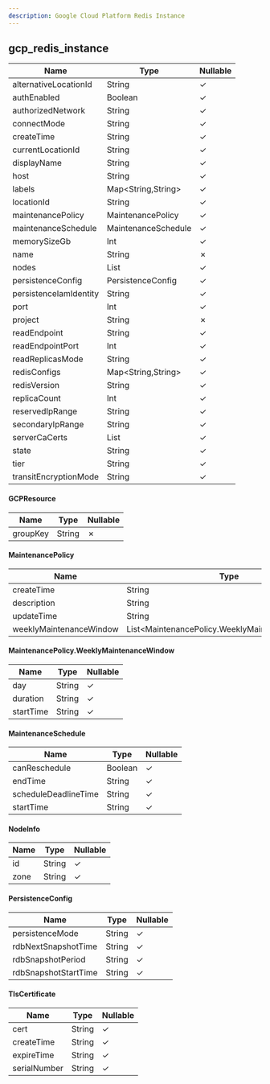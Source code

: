 ```yaml
---
description: Google Cloud Platform Redis Instance
---
```

gcp_redis_instance
------------------

| **Name**               | **Type**             | **Nullable** |
| ---------------------- | -------------------- | ------------ |
| alternativeLocationId  | String               | &check;      |
| authEnabled            | Boolean              | &check;      |
| authorizedNetwork      | String               | &check;      |
| connectMode            | String               | &check;      |
| createTime             | String               | &check;      |
| currentLocationId      | String               | &check;      |
| displayName            | String               | &check;      |
| host                   | String               | &check;      |
| labels                 | Map<String,String>   | &check;      |
| locationId             | String               | &check;      |
| maintenancePolicy      | MaintenancePolicy    | &check;      |
| maintenanceSchedule    | MaintenanceSchedule  | &check;      |
| memorySizeGb           | Int                  | &check;      |
| name                   | String               | &cross;      |
| nodes                  | List<NodeInfo>       | &check;      |
| persistenceConfig      | PersistenceConfig    | &check;      |
| persistenceIamIdentity | String               | &check;      |
| port                   | Int                  | &check;      |
| project                | String               | &cross;      |
| readEndpoint           | String               | &check;      |
| readEndpointPort       | Int                  | &check;      |
| readReplicasMode       | String               | &check;      |
| redisConfigs           | Map<String,String>   | &check;      |
| redisVersion           | String               | &check;      |
| replicaCount           | Int                  | &check;      |
| reservedIpRange        | String               | &check;      |
| secondaryIpRange       | String               | &check;      |
| serverCaCerts          | List<TlsCertificate> | &check;      |
| state                  | String               | &check;      |
| tier                   | String               | &check;      |
| transitEncryptionMode  | String               | &check;      |

#### GCPResource
| **Name** | **Type** | **Nullable** |
| -------- | -------- | ------------ |
| groupKey | String   | &cross;      |

#### MaintenancePolicy
| **Name**                | **Type**                                        | **Nullable** |
| ----------------------- | ----------------------------------------------- | ------------ |
| createTime              | String                                          | &check;      |
| description             | String                                          | &check;      |
| updateTime              | String                                          | &check;      |
| weeklyMaintenanceWindow | List<MaintenancePolicy.WeeklyMaintenanceWindow> | &check;      |

#### MaintenancePolicy.WeeklyMaintenanceWindow
| **Name**  | **Type** | **Nullable** |
| --------- | -------- | ------------ |
| day       | String   | &check;      |
| duration  | String   | &check;      |
| startTime | String   | &check;      |

#### MaintenanceSchedule
| **Name**             | **Type** | **Nullable** |
| -------------------- | -------- | ------------ |
| canReschedule        | Boolean  | &check;      |
| endTime              | String   | &check;      |
| scheduleDeadlineTime | String   | &check;      |
| startTime            | String   | &check;      |

#### NodeInfo
| **Name** | **Type** | **Nullable** |
| -------- | -------- | ------------ |
| id       | String   | &check;      |
| zone     | String   | &check;      |

#### PersistenceConfig
| **Name**             | **Type** | **Nullable** |
| -------------------- | -------- | ------------ |
| persistenceMode      | String   | &check;      |
| rdbNextSnapshotTime  | String   | &check;      |
| rdbSnapshotPeriod    | String   | &check;      |
| rdbSnapshotStartTime | String   | &check;      |

#### TlsCertificate
| **Name**     | **Type** | **Nullable** |
| ------------ | -------- | ------------ |
| cert         | String   | &check;      |
| createTime   | String   | &check;      |
| expireTime   | String   | &check;      |
| serialNumber | String   | &check;      |
